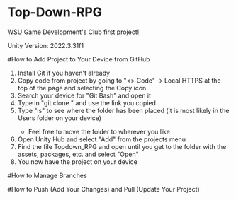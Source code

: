 # Top-Down-RPG
WSU Game Development's Club first project!

Unity Version: 2022.3.31f1

#How to Add Project to Your Device from GitHub
<ol>
  <li>Install <a href = https://git-scm.com/downloads>Git</a> if you haven't already</li>
  <li>Copy code from project by going to "<> Code" -> Local HTTPS at the top of the page and selecting the Copy icon</li>
  <li>Search your device for "Git Bash" and open it</li>
  <li>Type in "git clone <link>" and use the link you copied</li>
  <li>Type "ls" to see where the folder has been placed (it is most likely in the Users folder on your device)</li>
    <ul>
      <li>Feel free to move the folder to wherever you like</li>
    </ul>
  <li>Open Unity Hub and select "Add" from the projects menu</li>
  <li>Find the file Topdown_RPG and open until you get to the folder with the assets, packages, etc. and select "Open"</li>
  <li>You now have the project on your device</li>
</ol>

#How to Manage Branches

#How to Push (Add Your Changes) and Pull (Update Your Project)

